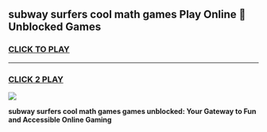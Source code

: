 
## subway surfers cool math games Play Online 👋 Unblocked Games
<h3>
<a href="https://news.freeplayer.one?title=subway_surfers_cool_math_games&ref=17CMG">CLICK TO PLAY</a></h3>
<hr>

<h3>
<a href="https://news.freeplayer.one?title=subway_surfers_cool_math_games&ref=17CMG">CLICK 2 PLAY</a>
  
</h3>

<a href="https://news.freeplayer.one?title=subway_surfers_cool_math_games&ref=17CMG/"><img src="https://clearcache.store/games.png"></a>


**subway surfers cool math games games unblocked: Your Gateway to Fun and Accessible Online Gaming**
